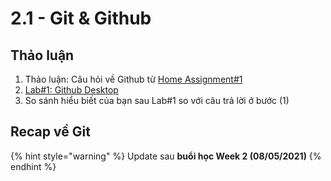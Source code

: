 # 2.1 - Git & Github

## Thảo luận 

1. Thảo luận: Câu hỏi về Github từ [Home Assignment\#1](../1-data-strategy-and-metrics/1.4-home-assignment.md)
2. [Lab\#1: Github Desktop](2.3-lab-1-github-desktop.md)
3. So sánh hiểu biết của bạn sau Lab\#1 so với câu trả lời ở bước \(1\)

## Recap về Git

{% hint style="warning" %}
Update sau **buổi học Week 2 \(08/05/2021\)**
{% endhint %}

